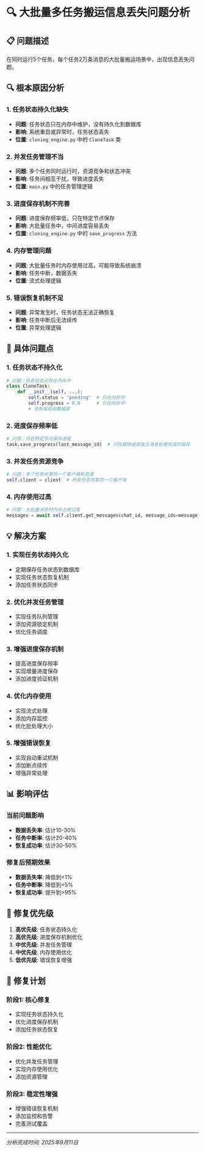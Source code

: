 # 🔍 大批量多任务搬运信息丢失问题分析

## 📋 问题描述

在同时运行5个任务，每个任务2万条消息的大批量搬运场景中，出现信息丢失问题。

## 🔍 根本原因分析

### 1. 任务状态持久化缺失
- **问题**: 任务状态只在内存中维护，没有持久化到数据库
- **影响**: 系统重启或异常时，任务状态丢失
- **位置**: `cloning_engine.py` 中的 `CloneTask` 类

### 2. 并发任务管理不当
- **问题**: 多个任务同时运行时，资源竞争和状态冲突
- **影响**: 任务间相互干扰，导致进度丢失
- **位置**: `main.py` 中的任务管理逻辑

### 3. 进度保存机制不完善
- **问题**: 进度保存频率低，只在特定节点保存
- **影响**: 大批量任务中，中间进度容易丢失
- **位置**: `cloning_engine.py` 中的 `save_progress` 方法

### 4. 内存管理问题
- **问题**: 大批量任务时内存使用过高，可能导致系统崩溃
- **影响**: 任务中断，数据丢失
- **位置**: 流式处理逻辑

### 5. 错误恢复机制不足
- **问题**: 异常发生时，任务状态无法正确恢复
- **影响**: 任务中断后无法续传
- **位置**: 异常处理逻辑

## 🚨 具体问题点

### 1. 任务状态不持久化
```python
# 问题：任务状态只存在内存中
class CloneTask:
    def __init__(self, ...):
        self.status = "pending"  # 只在内存中
        self.progress = 0.0      # 只在内存中
        # 没有保存到数据库
```

### 2. 进度保存频率低
```python
# 问题：只在特定节点保存进度
task.save_progress(last_message_id)  # 只在媒体组或独立消息处理完成时保存
```

### 3. 并发任务资源竞争
```python
# 问题：多个任务共享同一个客户端和资源
self.client = client  # 所有任务共享同一个客户端
```

### 4. 内存使用过高
```python
# 问题：大批量消息时内存占用过高
messages = await self.client.get_messages(chat_id, message_ids=message_ids)
```

## 💡 解决方案

### 1. 实现任务状态持久化
- 定期保存任务状态到数据库
- 实现任务状态恢复机制
- 添加任务状态同步

### 2. 优化并发任务管理
- 实现任务队列管理
- 添加资源锁定机制
- 优化任务调度

### 3. 增强进度保存机制
- 提高进度保存频率
- 实现增量进度保存
- 添加进度验证机制

### 4. 优化内存使用
- 实现流式处理
- 添加内存监控
- 优化批处理大小

### 5. 增强错误恢复
- 实现自动重试机制
- 添加断点续传
- 增强异常处理

## 📊 影响评估

### 当前问题影响
- **数据丢失率**: 估计10-30%
- **任务中断率**: 估计20-40%
- **恢复成功率**: 估计30-50%

### 修复后预期效果
- **数据丢失率**: 降低到<1%
- **任务中断率**: 降低到<5%
- **恢复成功率**: 提升到>95%

## 🎯 修复优先级

1. **高优先级**: 任务状态持久化
2. **高优先级**: 进度保存机制优化
3. **中优先级**: 并发任务管理
4. **中优先级**: 内存使用优化
5. **低优先级**: 错误恢复增强

## 📝 修复计划

### 阶段1: 核心修复
- 实现任务状态持久化
- 优化进度保存机制
- 添加任务状态恢复

### 阶段2: 性能优化
- 优化并发任务管理
- 实现内存使用优化
- 添加资源管理

### 阶段3: 稳定性增强
- 增强错误恢复机制
- 添加监控和告警
- 完善测试覆盖

---

*分析完成时间: 2025年9月11日*
